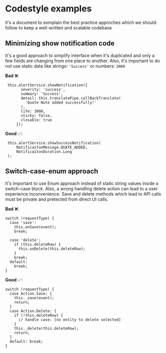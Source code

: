# Codestyle examples

it's a document to exmplain the best practice approches which we should follow to keep a well-written and scalable codebase



## Minimizing show notification code 

It's a good approach to simplify interface when it's duplicated and only a few fields are changing from one place to another. 
Also, it's important to do not use static data like strings: `'Success'` or numbers: `3000`

**Bad** ❌:

     this.alertService.showNotification({
           severity: 'success',
           summary: 'Success',
           detail: this.translatePipe.callBackTranslate(
             'Quote Note added successfully!'
           ),
           life: 3000,
           sticky: false,
           closable: true
         });

**Good** ✅: 
   
     this.alertService.showSuccessNotification(
	     NotificaitonMessage.QUATE_ADDED,
	     NotificaitonDuration.Long
	 );
     

## Switch-case-enum approach

It's important to use Enum approach instead of static string values inside a switch-case block.
Also, a wrong handling delete action can lead to a user experience inconvenience.
Save and delete methods which lead to API calls must be private and pretected from direct UI calls.

**Bad** ❌:

    switch (requestType) {
      case 'save':
        this.onSave(event);
        break;

      case 'delete':
        if (this.deleteRow) {
          this.onDelete(this.deleteRow);
        }
        break;
      default:
        break;
    }

**Good** ✅: 
   
    switch (requestType) {
      case Action.Save: {
        this._save(event);
        return;
      }
      case Action.Delete: {
        if (!this.deleteRow) {
          // handle case: [no entity to delete selected]
        }
        this._delete(this.deleteRow);
        return;
      }
      default: break;
    }
     
